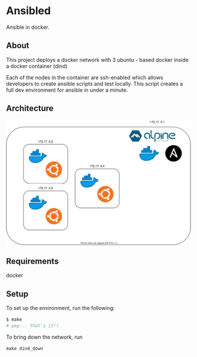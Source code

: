 # Ansibled

Ansible in docker.

## About

This project deploys a docker network with 3 ubuntu - based docker inside a docker container (dind)

Each of the nodes in the container are ssh-enabled which allows developers to create ansible scripts and test locally. This script creates a full dev environment for ansible in under a minute.

## Architecture

![Architecture diagram](./diagram.svg)

## Requirements

docker

## Setup

To set up the environment, run the following:

```sh
$ make
# yep... that's it!!
```

To bring down the network, run

```
make dind_down
```
